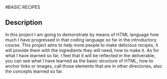 #BASIC RECIPES

## Description
In this project I am going to demonstrate by means of HTML language how much I have progressed in that coding language so far in the introductory course. 
This project aims to help more people to make delicious recipes, it will provide them with the ingredients they will need, how to make it.
As for what I have learned so far, I feel that it will be reflected in the deliverable, you can see what I have learned as the basic structure of HTML, how to anchor links or images, call those elements that are in other directories, also the concepts learned so far.

